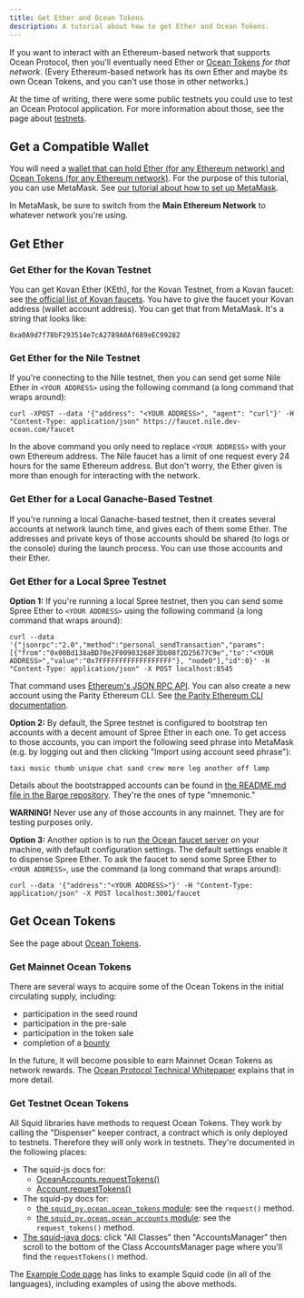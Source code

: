 ```yaml
---
title: Get Ether and Ocean Tokens
description: A tutorial about how to get Ether and Ocean Tokens.
---
```


If you want to interact with an Ethereum-based network that supports Ocean Protocol, then you'll eventually need Ether or [Ocean Tokens](/concepts/ocean-tokens/) _for that network_. (Every Ethereum-based network has its own Ether and maybe its own Ocean Tokens, and you can't use those in other networks.)

At the time of writing, there were some public testnets you could use to test an Ocean Protocol application. For more information about those, see the page about [testnets](/concepts/testnets/).

## Get a Compatible Wallet

You will need a [wallet that can hold Ether (for any Ethereum network) and Ocean Tokens (for any Ethereum network)](/concepts/wallets/). For the purpose of this tutorial, you can use MetaMask. See [our tutorial about how to set up MetaMask](/tutorials/metamask-setup/).

In MetaMask, be sure to switch from the **Main Ethereum Network** to whatever network you're using.

## Get Ether

### Get Ether for the Kovan Testnet

You can get Kovan Ether (KEth), for the Kovan Testnet, from a Kovan faucet: see [the official list of Kovan faucets](https://github.com/kovan-testnet/faucet). You have to give the faucet your Kovan address (wallet account address). You can get that from MetaMask. It's a string that looks like:

```text
0xa0A9d7f78bF293514e7cA2789A0Af689eEC99282
```

### Get Ether for the Nile Testnet

If you're connecting to the Nile testnet, then you can send get some Nile Ether in `<YOUR ADDRESS>` using the following command (a long command that wraps around):

`curl -XPOST --data '{"address": "<YOUR ADDRESS>", "agent": "curl"}' -H "Content-Type: application/json" https://faucet.nile.dev-ocean.com/faucet`

In the above command you only need to replace `<YOUR ADDRESS>` with your own Ethereum address.
The Nile faucet has a limit of one request every 24 hours for the same Ethereum address. But don't worry, the Ether given is more than enough for interacting with the network.

### Get Ether for a Local Ganache-Based Testnet

If you're running a local Ganache-based testnet, then it creates several accounts at network launch time, and gives each of them some Ether. The addresses and private keys of those accounts should be shared (to logs or the console) during the launch process. You can use those accounts and their Ether.

### Get Ether for a Local Spree Testnet

**Option 1:** If you're running a local Spree testnet, then you can send some Spree Ether to `<YOUR ADDRESS>` using the following command (a long command that wraps around):

`curl --data '{"jsonrpc":"2.0","method":"personal_sendTransaction","params":[{"from":"0x00Bd138aBD70e2F00903268F3Db08f2D25677C9e","to":"<YOUR ADDRESS>","value":"0x7FFFFFFFFFFFFFFFFFF"}, "node0"],"id":0}' -H "Content-Type: application/json" -X POST localhost:8545`

That command uses [Ethereum's JSON RPC API](https://wiki.parity.io/JSONRPC.html). You can also create a new account using the Parity Ethereum CLI. See [the Parity Ethereum CLI documentation](https://wiki.parity.io/CLI-Sub-commands).

**Option 2:** By default, the Spree testnet is configured to bootstrap ten accounts with a decent amount of Spree Ether in each one. To get access to those accounts, you can import the following seed phrase into MetaMask (e.g. by logging out and then clicking "Import using account seed phrase"):

`taxi music thumb unique chat sand crew more leg another off lamp`

Details about the bootstrapped accounts can be found in [the README.md file in the Barge repository](https://github.com/oceanprotocol/barge/#spree-network). They're the ones of type "mnemonic."

**WARNING!** Never use any of those accounts in any mainnet. They are for testing purposes only.

**Option 3:** Another option is to run [the Ocean faucet server](https://github.com/oceanprotocol/faucet) on your machine, with default configuration settings. The default settings enable it to dispense Spree Ether. To ask the faucet to send some Spree Ether to `<YOUR ADDRESS>`, use the command (a long command that wraps around):

`curl --data '{"address":"<YOUR ADDRESS>"}' -H "Content-Type: application/json" -X POST localhost:3001/faucet`

## Get Ocean Tokens

See the page about [Ocean Tokens](/concepts/ocean-tokens/).

### Get Mainnet Ocean Tokens

There are several ways to acquire some of the Ocean Tokens in the initial circulating supply, including:

- participation in the seed round
- participation in the pre-sale
- participation in the token sale
- completion of a [bounty](/concepts/bounties/)

In the future, it will become possible to earn Mainnet Ocean Tokens as network rewards. The [Ocean Protocol Technical Whitepaper](https://oceanprotocol.com/tech-whitepaper.pdf) explains that in more detail.

### Get Testnet Ocean Tokens

All Squid libraries have methods to request Ocean Tokens. They work by calling the "Dispenser" keeper contract, a contract which is only deployed to testnets. Therefore they will only work in testnets. They're documented in the following places:

- The squid-js docs for:
  - [OceanAccounts.requestTokens()](/references/squid-js/#OceanAccounts-requestTokens)
  - [Account.requestTokens()](/references/squid-js/#Account-requestTokens)
- The squid-py docs for:
  - [the `squid_py.ocean.ocean_tokens` module](https://squid-py.readthedocs.io/en/develop/api/squid_py.ocean.ocean_tokens.html): see the `request()` method.
  - [the `squid_py.ocean.ocean_accounts` module](https://squid-py.readthedocs.io/en/develop/api/squid_py.ocean.ocean_accounts.html): see the `request_tokens()` method.
- [The squid-java docs](https://www.javadoc.io/doc/com.oceanprotocol/squid/): click "All Classes" then "AccountsManager" then scroll to the bottom of the Class AccountsManager page where you'll find the `requestTokens()` method.

The [Example Code page](/tutorials/example-code/) has links to example Squid code (in all of the languages), including examples of using the above methods.
